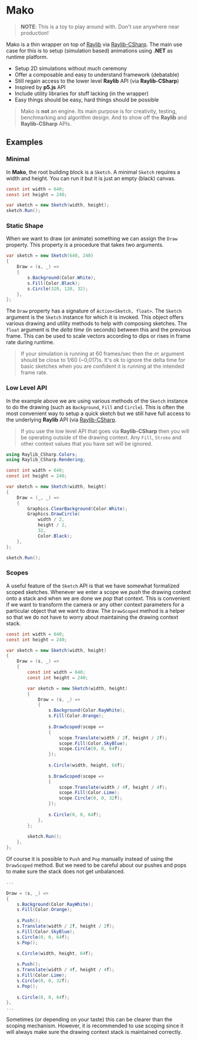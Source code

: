 # Mako
> **NOTE**: 
> This is a toy to play around with. 
> Don't use anywhere near production!

Mako is a thin wrapper on top of [Raylib](https://www.raylib.com/) via
[Raylib-CSharp](https://github.com/MrScautHD/Raylib-CSharp). The main use case
for this is to setup (simulation based) animations using **.NET** as runtime
platform.

* Setup 2D simulations without much ceremony
* Offer a composable and easy to understand framework (debatable)
* Still regain access to the lower level **Raylib** API (via **Raylib-CSharp**)
* Inspired by **p5.js** API
* Include utility libraries for stuff lacking (in the wrapper)
* Easy things should be easy, hard things should be possible

> Mako is **not** an engine. Its main purpose is for creativity, testing, 
> benchmarking and algorithm design. And to show off the **Raylib** and
> **Raylib-CSharp** APIs.

## Examples
### Minimal
In **Mako**, the root building block is a `Sketch`. A minimal `Sketch` requires
a width and height. You can run it but it is just an empty (black) canvas.
```csharp
const int width = 640;
const int height = 240;

var sketch = new Sketch(width, height);
sketch.Run();
```

### Static Shape
When we want to draw (or animate) something we can assign the `Draw` property.
This property is a procedure that takes two arguments.
```csharp
var sketch = new Sketch(640, 240)
{
    Draw = (s, _) =>
    {
        s.Background(Color.White);
        s.Fill(Color.Black);
        s.Circle(320, 120, 32);
    },
};
```

The `Draw` property has a signature of `Action<Sketch, float>`.  The `Sketch` 
argument is the `Sketch` instance for which it is invoked. This object offers 
various drawing and utility methods to help with composing sketches. The 
`float` argument is the *delta time* (in seconds) between this and the previous 
frame. This can be used to scale vectors according to dips or rises in frame 
rate during runtime.

> If your simulation is running at 60 frames/sec then the `dt` argument should
> be close to 1/60 (~0,017)s. It's ok to ignore the delta time for basic
> sketches when you are confident it is running at the intended frame rate.

### Low Level API
In the example above we are using various methods of the `Sketch` instance to
do the drawing (such as `Background`, `Fill` and `Circle`). This is often the 
most convenient way to setup a quick sketch but we still have full access to 
the underlying **Raylib** API (via [Raylib-CSharp](https://github.com/MrScautHD/Raylib-CSharp).

> If you use the low level API that goes via **Raylib-CSharp** then you will be
> operating outside of the drawing context. Any `Fill`, `Stroke` and other
> context values that you have set will be ignored.

```csharp
using Raylib_CSharp.Colors;
using Raylib_CSharp.Rendering;

const int width = 640;
const int height = 240;

var sketch = new Sketch(width, height)
{
    Draw = (_, _) =>
    {
        Graphics.ClearBackground(Color.White);
        Graphics.DrawCircle(
            width / 2,
            height / 2,
            32,
            Color.Black);
    },
};

sketch.Run();
```

### Scopes
A useful feature of the `Sketch` API is that we have somewhat formalized scoped
sketches. Whenever we enter a scope we *push* the drawing context onto a stack 
and when we are done we *pop* that context. This is convenient if we want to 
transform the camera or any other context parameters for a particular 
object that we want to draw. The `DrawScoped` method is a helper so that we
do not have to worry about maintaining the drawing context stack.
```csharp
const int width = 640;
const int height = 240;

var sketch = new Sketch(width, height)
{
    Draw = (s, _) =>
    {
        const int width = 640;
        const int height = 240;

        var sketch = new Sketch(width, height)
        {
            Draw = (s, _) =>
            {
                s.Background(Color.RayWhite);
                s.Fill(Color.Orange);
                  
                s.DrawScoped(scope =>
                {
                    scope.Translate(width / 2f, height / 2f);
                    scope.Fill(Color.SkyBlue);
                    scope.Circle(0, 0, 64f);
                });
                  
                s.Circle(width, height, 64f);
                  
                s.DrawScoped(scope =>
                {
                    scope.Translate(width / 4f, height / 4f);
                    scope.Fill(Color.Lime);
                    scope.Circle(0, 0, 32f);
                });
                  
                s.Circle(0, 0, 64f);
            },
        };
        
        sketch.Run();        
    },
};
```

Of course it is possible to `Push` and `Pop` manually instead of using the 
`DrawScoped` method. But we need to be careful about our pushes and pops to
make sure the stack does not get unbalanced.
```csharp
...
    
Draw = (s, _) =>
{
    s.Background(Color.RayWhite);
    s.Fill(Color.Orange);
    
    s.Push();
    s.Translate(width / 2f, height / 2f);
    s.Fill(Color.SkyBlue);
    s.Circle(0, 0, 64f);
    s.Pop();
      
    s.Circle(width, height, 64f);

    s.Push();
    s.Translate(width / 4f, height / 4f);
    s.Fill(Color.Lime);
    s.Circle(0, 0, 32f);
    s.Pop();
      
    s.Circle(0, 0, 64f);
},   
...
```

Sometimes (or depending on your taste) this can be clearer than the scoping
mechanism. However, it is recommended to use scoping since it will always make
sure the drawing context stack is maintained correctly.